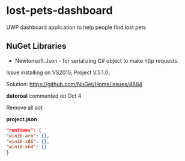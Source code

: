 # lost-pets-dashboard
UWP  dashboard application to help people find lost pets


## NuGet Libraries

* Newtonsoft.Json - for serializing C# object to make http requests.

Issue installing on VS2015; Project V.5.1.0; 

Solution: https://github.com/NuGet/Home/issues/4884

**datoroal** commented on Oct 4

Remove all aot 

**project.json**
```JSON
"runtimes": {
"win10-arm": {},
"win10-x86": {},
"win10-x64": {}
}
```